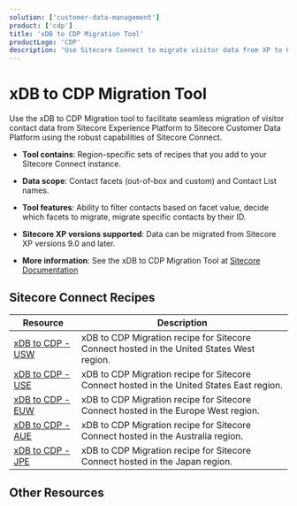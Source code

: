 ```yaml
---
solution: ['customer-data-management']
product: ['cdp']
title: 'xDB to CDP Migration Tool'
productLogo: 'CDP'
description: 'Use Sitecore Connect to migrate visitor data from XP to CDP'
---
```


# xDB to CDP Migration Tool

Use the xDB to CDP Migration tool to facilitate seamless migration of visitor contact data from Sitecore Experience Platform to Sitecore Customer Data Platform using the robust capabilities of Sitecore Connect.

- **Tool contains**: Region-specific sets of recipes that you add to your Sitecore Connect instance.

- **Data scope**: Contact facets (out-of-box and custom) and Contact List names.

- **Tool features**: Ability to filter contacts based on facet value, decide which facets to migrate, migrate specific contacts by their ID.

- **Sitecore XP versions supported**: Data can be migrated from Sitecore XP versions 9.0 and later.

- **More information**: See the xDB to CDP Migration Tool at [Sitecore Documentation](https://doc.sitecore.com/)

## Sitecore Connect Recipes

| Resource                                                                                                                                    | Description                                                                               |
| ------------------------------------------------------------------------------------------------------------------------------------------- | ----------------------------------------------------------------------------------------- |
| [xDB to CDP - USW](https://scdp.blob.core.windows.net/downloads/xDB_to_CDP_Migration/xDB_to_CDP_Migration_1.0/xDB%20to%20CDP%20-%20USW.zip) | xDB to CDP Migration recipe for Sitecore Connect hosted in the United States West region. |
| [xDB to CDP - USE](https://scdp.blob.core.windows.net/downloads/xDB_to_CDP_Migration/xDB_to_CDP_Migration_1.0/xDB%20to%20CDP%20-%20USE.zip) | xDB to CDP Migration recipe for Sitecore Connect hosted in the United States East region. |
| [xDB to CDP - EUW](https://scdp.blob.core.windows.net/downloads/xDB_to_CDP_Migration/xDB_to_CDP_Migration_1.0/xDB%20to%20CDP%20-%20EUW.zip) | xDB to CDP Migration recipe for Sitecore Connect hosted in the Europe West region.        |
| [xDB to CDP - AUE](https://scdp.blob.core.windows.net/downloads/xDB_to_CDP_Migration/xDB_to_CDP_Migration_1.0/xDB%20to%20CDP%20-%20AUE.zip) | xDB to CDP Migration recipe for Sitecore Connect hosted in the Australia region.          |
| [xDB to CDP - JPE](https://scdp.blob.core.windows.net/downloads/xDB_to_CDP_Migration/xDB_to_CDP_Migration_1.0/xDB%20to%20CDP%20-%20JPE.zip) | xDB to CDP Migration recipe for Sitecore Connect hosted in the Japan region.              |

## Other Resources

<Row columns={3}>
<Link title="Sitecore XP" link="/marketing-automation/experience-platform" />
<Link title="Sitecore CDP" link="/customer-data-management/cdp" />
<Link title="Sitecore Connect" link="/integrations/connect" />
</Row>
